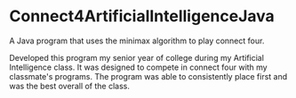 # Connect4ArtificialIntelligenceJava
A Java program  that uses the minimax algorithm to play connect four. 

Developed this program my senior year of college during my Artificial Intelligence class.
It was designed to compete in connect four with my classmate's programs. 
The program was able to consistently place first and was the best overall of the class.
